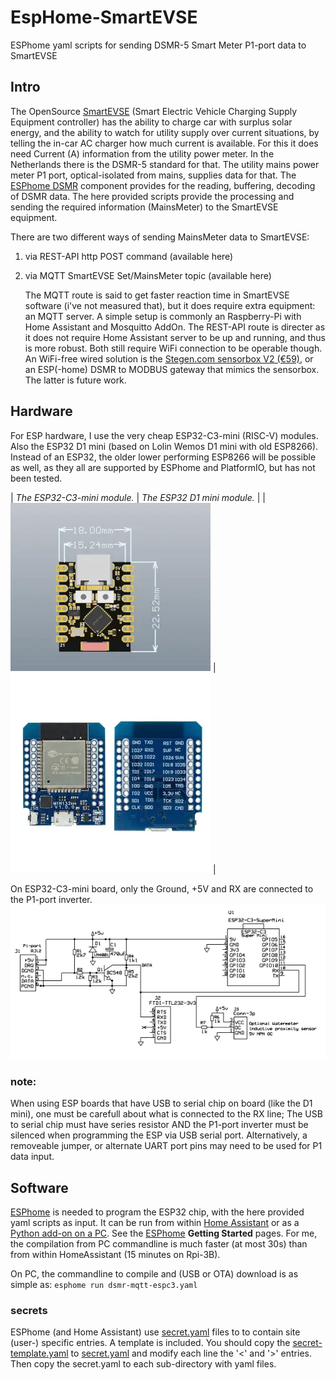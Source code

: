 # EspHome-SmartEVSE
ESPhome yaml scripts for sending DSMR-5 Smart Meter P1-port data to SmartEVSE


## Intro
The OpenSource [SmartEVSE](https://githuhttps://github.com/SmartEVSE/SmartEVSE-3/blob/master/README.md) (Smart Electric Vehicle Charging Supply Equipment controller) has the ability to charge car with surplus solar energy, and the ability to watch for utility supply over current situations, by telling the in-car AC charger how much current is available. For this it does need Current (A) information from the utility power meter. In the Netherlands there is the DSMR-5 standard for that. The utility mains power meter P1 port, optical-isolated from mains, supplies data for that. The [ESPhome DSMR](https://esphome.io/components/sensor/dsmr.html) component provides for the reading, buffering, decoding of DSMR data. The here provided scripts provide the processing and sending the required information (MainsMeter) to the SmartEVSE equipment.

There are two different ways of sending MainsMeter data to SmartEVSE:
1. via REST-API http POST command (available here)
2. via MQTT SmartEVSE Set/MainsMeter topic (available here)

   The MQTT route is said to get faster reaction time in SmartEVSE software (i've not measured that), but it does require extra equipment: an MQTT server. A simple setup is commonly an Raspberry-Pi with Home Assistant and Mosquitto AddOn.
   The REST-API route is directer as it does not require Home Assistant server to be up and running, and thus is more robust.
   Both still require WiFi connection to be operable though.
   An WiFi-free wired solution is the [Stegen.com sensorbox V2 (€59)](https://www.stegen.com/en/ev-products/129-smart-evse-sensorbox-v2.html), or an ESP(-home) DSMR to MODBUS gateway that mimics the sensorbox. The latter is future work.

## Hardware
For ESP hardware, I use the very cheap ESP32-C3-mini (RISC-V) modules. Also the ESP32 D1 mini (based on Lolin Wemos D1 mini with old ESP8266).
Instead of an ESP32, the older lower performing ESP8266 will be possible as well, as they all are supported by ESPhome and PlatformIO, but has not been tested.

| _The ESP32-C3-mini module._ | _The ESP32 D1 mini module._ |
| ![ESP32-C3-mini](/images/esp32c3-supermini-pcb.webp) | ![ESP32 D1 mini](/images/ESP32-04-D1Mini.webp) |

On ESP32-C3-mini board, only the Ground, +5V and RX are connected to the P1-port inverter.<br>
![Connection diagram](/images/dsmr-water-esp32-c3-schema.webp)

### note:
When using ESP boards that have USB to serial chip on board (like the D1 mini), one must be carefull about what is connected to the RX line; The USB to serial chip must have series resistor AND the P1-port inverter must be silenced when programming the ESP via USB serial port. 
Alternatively, a removeable jumper, or alternate UART port pins may need to be used for P1 data input.

## Software
[ESPhome](https://esphome.io/) is needed to program the ESP32 chip, with the here provided yaml scripts as input. It can be run from within [Home Assistant](https://esphome.io/guides/getting_started_hassio) or as a [Python add-on on a PC](https://esphome.io/guides/getting_started_command_line). See the [ESPhome](https://esphome.io/) __Getting Started__ pages. For me, the compilation from PC commandline is much faster (at most 30s) than from within HomeAssistant (15 minutes on Rpi-3B).

On PC, the commandline to compile and (USB or OTA) download is as simple as:
  `esphome run dsmr-mqtt-espc3.yaml`

### secrets
ESPhome (and Home Assistant) use [secret.yaml](https://esphome.io/guides/faq.html) files to to contain site (user-) specific entries. A template is included. You should copy the [secret-template.yaml](/secrets-template.yaml) to [secret.yaml](/secrets.yaml) and modify each line the '<' and '>' entries. Then copy the secret.yaml to each sub-directory with yaml files.


